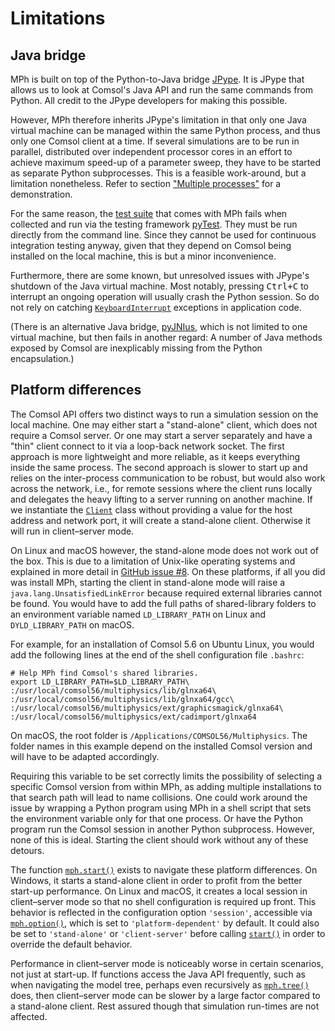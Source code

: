 ﻿# Limitations

## Java bridge

MPh is built on top of the Python-to-Java bridge [JPype][jpype].
It is JPype that allows us to look at Comsol's Java API and run the
same commands from Python. All credit to the JPype developers for
making this possible.

However, MPh therefore inherits JPype's limitation in that only one
Java virtual machine can be managed within the same Python process,
and thus only one Comsol client at a time. If several simulations are
to be run in parallel, distributed over independent processor cores in
an effort to achieve maximum speed-up of a parameter sweep, they have
to be started as separate Python subprocesses. This is a feasible
work-around, but a limitation nonetheless. Refer to section  ["Multiple
processes"](demonstrations.md#multiple-processes) for a demonstration.

For the same reason, the [test suite][tests] that comes with MPh fails
when collected and run via the testing framework [pyTest][pytest].
They must be run directly from the command line. Since they cannot be
used for continuous integration testing anyway, given that they depend
on Comsol being installed on the local machine, this is but a minor
inconvenience.

Furthermore, there are some known, but unresolved issues with JPype's
shutdown of the Java virtual machine. Most notably, pressing
<kbd>Ctrl+C</kbd> to interrupt an ongoing operation will usually crash
the Python session. So do not rely on catching [`KeyboardInterrupt`][kbint]
exceptions in application code.

(There is an alternative Java bridge, [pyJNIus][jnius], which is
not limited to one virtual machine, but then fails in another regard:
A number of Java methods exposed by Comsol are inexplicably missing
from the Python encapsulation.)


## Platform differences

The Comsol API offers two distinct ways to run a simulation session
on the local machine. One may either start a "stand-alone" client,
which does not require a Comsol server. Or one may start a server
separately and have a "thin" client connect to it via a loop-back
network socket. The first approach is more lightweight and more
reliable, as it keeps everything inside the same process. The second
approach is slower to start up and relies on the inter-process
communication to be robust, but would also work across the network,
i.e., for remote sessions where the client runs locally and delegates
the heavy lifting to a server running on another machine. If we
instantiate the [`Client`](api/mph.Client) class without providing a
value for the host address and network port, it will create a
stand-alone client. Otherwise it will run in client–server mode.

On Linux and macOS however, the stand-alone mode does not work out of
the box. This is due to a limitation of Unix-like operating systems
and explained in more detail in [GitHub issue #8][issue8]. On these
platforms, if all you did was install MPh, starting the client in
stand-alone mode will raise a `java.lang.UnsatisfiedLinkError`
because required external libraries cannot be found. You would have
to add the full paths of shared-library folders to an environment
variable named `LD_LIBRARY_PATH` on Linux and `DYLD_LIBRARY_PATH` on
macOS.

For example, for an installation of Comsol 5.6 on Ubuntu Linux, you
would add the following lines at the end of the shell configuration
file `.bashrc`:
```shell
# Help MPh find Comsol's shared libraries.
export LD_LIBRARY_PATH=$LD_LIBRARY_PATH\
:/usr/local/comsol56/multiphysics/lib/glnxa64\
:/usr/local/comsol56/multiphysics/lib/glnxa64/gcc\
:/usr/local/comsol56/multiphysics/ext/graphicsmagick/glnxa64\
:/usr/local/comsol56/multiphysics/ext/cadimport/glnxa64
```

On macOS, the root folder is `/Applications/COMSOL56/Multiphysics`.
The folder names in this example depend on the installed Comsol version
and will have to be adapted accordingly.

Requiring this variable to be set correctly limits the possibility of
selecting a specific Comsol version from within MPh, as adding multiple
installations to that search path will lead to name collisions. One
could work around the issue by wrapping a Python program using MPh in
a shell script that sets the environment variable only for that one
process. Or have the Python program run the Comsol session in another
Python subprocess. However, none of this is ideal. Starting the client
should work without any of these detours.

The function [`mph.start()`](api/mph.start) exists to navigate these
platform differences. On Windows, it starts a stand-alone client in
order to profit from the better start-up performance. On Linux and
macOS, it creates a local session in client–server mode so that no
shell configuration is required up front. This behavior is reflected
in the configuration option `'session'`, accessible via
[`mph.option()`](api/mph.config), which is set to `'platform-dependent'`
by default. It could also be set to `'stand-alone'` or `'client-server'`
before calling [`start()`](api/mph.start) in order to override the
default behavior.

Performance in client–server mode is noticeably worse in certain
scenarios, not just at start-up. If functions access the Java API
frequently, such as when navigating the model tree, perhaps even
recursively as [`mph.tree()`](api/mph.tree) does, then client–server
mode can be slower by a large factor compared to a stand-alone client.
Rest assured though that simulation run-times are not affected.


[tests]:  https://github.com/John-Hennig/mph/tree/master/tests
[jpype]:  https://github.com/jpype-project/jpype
[pytest]: https://docs.pytest.org
[kbint]:  https://docs.python.org/3/library/exceptions.html#KeyboardInterrupt
[jnius]:  https://pyjnius.readthedocs.io
[issue8]: https://github.com/John-Hennig/MPh/issues/8
